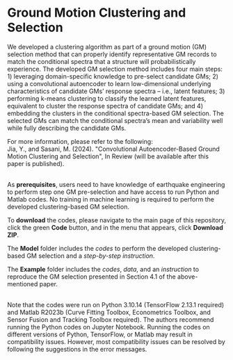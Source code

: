 # Ground Motion Clustering and Selection 
We developed a clustering algorithm as part of a ground motion (GM) selection method that can properly identify representative GM records to match the conditional spectra that a structure will probabilistically experience. The developed GM selection method includes four main steps: 1) leveraging domain-specific knowledge to pre-select candidate GMs; 2) using a convolutional autoencoder to learn low-dimensional underlying characteristics of candidate GMs’ response spectra – i.e., latent features; 3) performing k-means clustering to classify the learned latent features, equivalent to cluster the response spectra of candidate GMs; and 4) embedding the clusters in the conditional spectra-based GM selection. The selected GMs can match the conditional spectra’s mean and variability well while fully describing the candidate GMs.

For more information, please refer to the following:\
Jia, Y., and Sasani, M. (2024). "Convolutional Autoencoder-Based Ground Motion Clustering and Selection", In Review (will be available after this paper is published). 
<br/><br/>

As **prerequisites**, users need to have knowledge of earthquake engineering to perform step one GM pre-selection and have access to run Python and Matlab codes. No training in machine learning is required to perform the developed clustering-based GM selection. 

To **download** the codes, please navigate to the main page of this repository, click the green **Code** button, and in the menu that appears, click **Download ZIP**. 

The **Model** folder includes the *codes* to perform the developed clustering-based GM selection and a *step-by-step instruction*. 

The **Example** folder includes the *codes*, *data*, and an *instruction* to reproduce the GM selection presented in Section 4.1 of the above-mentioned paper.
<br/><br/>

Note that the codes were run on Python 3.10.14 (TensorFlow 2.13.1 required) and Matlab R2023b (Curve Fitting Toolbox, Econometrics Toolbox, and Sensor Fusion and Tracking Toolbox required). The authors recommend running the Python codes on Jupyter Notebook. Running the codes on different versions of Python, TensorFlow, or Matlab may result in compatibility issues. However, most compatibility issues can be resolved by following the suggestions in the error messages.

